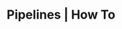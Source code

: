 ---
title: 'Pipelines | How To'
meta_title: 'How to Pipelines | Introduction to Appbase.io'
meta_description: 'Learn how to quickly create an pipelines with ReactiveSearch'
keywords:
    - concepts
    - appbase.io
    - elasticsearch
    - pipelines
    - reactivesearch
    - how to
sidebar: 'docs'
---